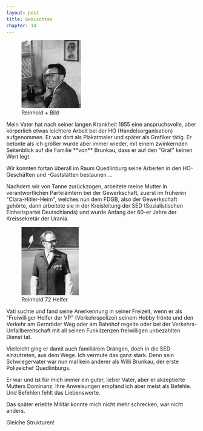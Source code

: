 ```yaml
---  
layout: post
title: Gemischtes
chapter: 14
---  
```




<figure class="left"><a href="/bilder/039.jpg" title="Klicken f&uuml;r Grossansicht" rel="facebox"><img title="Reinhold + Bild" src="/bilder/thumb-039.png"></a><figcaption>Reinhold + Bild</figcaption></figure>
 Mein Vater hat nach seiner langen Krankheit 1955 eine anspruchsvolle,
aber körperlich etwas leichtere Arbeit bei der HO (Handelsorganisation)
aufgenommen. Er war dort als Plakatmaler und später als Grafiker tätig. Er
betonte als ich größer wurde aber immer wieder, mit einem zwinkernden
Seitenblick auf die Familie **von** Brunkau, dass er auf den "Graf" keinen
Wert legt.

Wir konnten fortan überall im Raum Quedlinburg seine Arbeiten in den
HO-Geschäften und -Gaststätten bestaunen …

Nachdem wir von Tanne zurückzogen, arbeitete meine Mutter in verantwortlichen
Parteiämtern bei der Gewerkschaft, zuerst im früheren "Clara-Hitler-Heim",
welches nun dem FDGB, also der Gewerkschaft gehörte, dann arbeitete sie in der
Kreisleitung der SED (Sozialistischen Einheitspartei Deutschlands) und wurde
Anfang der 60-er Jahre der Kreissekretär der Urania.

<figure class="right"><a href="/bilder/040.jpg" title="Klicken f&uuml;r Grossansicht" rel="facebox"><img title="Reinhold&#xb4;72 Helfer" src="/bilder/thumb-040.png"></a><figcaption>Reinhold&#xb4;72 Helfer</figcaption></figure>
 Vati suchte und fand seine Anerkennung in seiner Freizeit, wenn er als
"Freiwilliger Helfer der VP" (Verkehrspolizei) seinem Hobby frönte und den
Verkehr am Gernröder Weg oder am Bahnhof regelte oder bei der
Verkehrs-Unfallbereitschaft mit all seinen Funklizenzen freiwilligen
unbezahlten Dienst tat.

Vielleicht ging er damit auch familiärem Drängen, doch in die SED einzutreten,
aus dem Wege. Ich vermute das ganz stark. Denn sein Schwiegervater war nun mal
kein anderer als Willi Brunkau, der erste Polizeichef Quedlinburgs.

Er war und ist für mich immer ein guter, lieber Vater, aber er akzeptierte
Mutters Dominanz. Ihre Anweisungen empfand ich aber meist als Befehle. Und
Befehlen fehlt das Liebenswerte.

Das später erlebte Militär konnte mich nicht mehr schrecken, war nicht anders.

Gleiche Strukturen!

